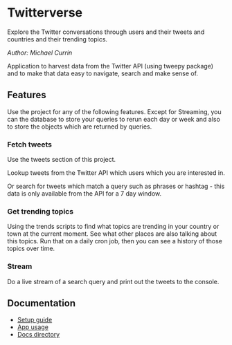 # Twitterverse

Explore the Twitter conversations through users and their tweets and countries and their trending topics.

_Author: Michael Currin_


Application to harvest data from the Twitter API (using tweepy package) and to make that data easy to navigate, search and make sense of.


## Features

Use the project for any of the following features. Except for Streaming, you can the database to store your queries to rerun each day or week and also to store the objects which are returned by queries.

### Fetch tweets

Use the tweets section of this project.
 
Lookup tweets from the Twitter API which users which you are interested in.

Or search for tweets which match a query such as phrases or hashtag - this data is only available from the API for a 7 day window.

### Get trending topics

Using the trends scripts to find what topics are trending in your country or town at the current moment. See what other places are also talking about this topics. Run that on a daily cron job, then you can see a history of those topics over time. 

### Stream

Do a live stream of a search query and print out the tweets to the console.


## Documentation

- [Setup guide](docs/setupGuide.md)
- [App usage](docs/appUsage.md)
- [Docs directory](docs/) 
